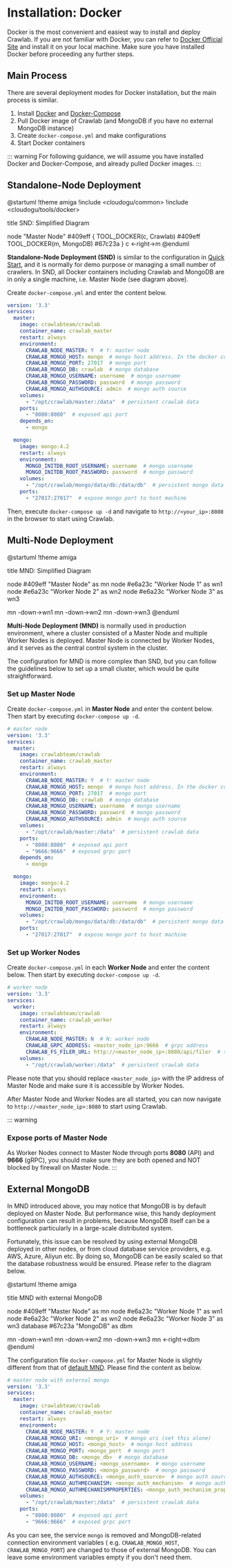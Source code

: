 # Installation: Docker

Docker is the most convenient and easiest way to install and deploy Crawlab. If you are not familiar with Docker, you
can refer to [Docker Official Site](https://www.docker.com/) and install it on your local machine. Make sure you have
installed Docker before proceeding any further steps.

## Main Process

There are several deployment modes for Docker installation, but the main process is similar.

1. Install [Docker](https://www.docker.com/) and [Docker-Compose](https://docs.docker.com/compose/)
2. Pull Docker image of Crawlab (and MongoDB if you have no external MongoDB instance)
3. Create `docker-compose.yml` and make configurations
4. Start Docker containers

::: warning
For following guidance, we will assume you have installed Docker and Docker-Compose, and already pulled Docker images.
:::

## Standalone-Node Deployment

@startuml
!theme amiga
!include <cloudogu/common>
!include <cloudogu/tools/docker>

title SND: Simplified Diagram

node "Master Node" #409eff {
TOOL_DOCKER(c, Crawlab) #409eff
TOOL_DOCKER(m, MongoDB) #67c23a
}
c <-right->m
@enduml

**Standalone-Node Deployment (SND)** is similar to the configuration in [Quick Start](../quick-start.md), and it is
normally for demo purpose or managing a small number of crawlers. In SND, all Docker containers including Crawlab and
MongoDB are in only a single machine, i.e. Master Node (see diagram above).

Create `docker-compose.yml` and enter the content below.

```yaml
version: '3.3'
services:
  master:
    image: crawlabteam/crawlab
    container_name: crawlab_master
    restart: always
    environment:
      CRAWLAB_NODE_MASTER: Y  # Y: master node
      CRAWLAB_MONGO_HOST: mongo  # mongo host address. In the docker compose network, directly refer to the service name
      CRAWLAB_MONGO_PORT: 27017  # mongo port 
      CRAWLAB_MONGO_DB: crawlab  # mongo database 
      CRAWLAB_MONGO_USERNAME: username  # mongo username
      CRAWLAB_MONGO_PASSWORD: password  # mongo password 
      CRAWLAB_MONGO_AUTHSOURCE: admin  # mongo auth source 
    volumes:
      - "/opt/crawlab/master:/data"  # persistent crawlab data
    ports:
      - "8080:8080"  # exposed api port
    depends_on:
      - mongo

  mongo:
    image: mongo:4.2
    restart: always
    environment:
      MONGO_INITDB_ROOT_USERNAME: username  # mongo username
      MONGO_INITDB_ROOT_PASSWORD: password  # mongo password
    volumes:
      - "/opt/crawlab/mongo/data/db:/data/db"  # persistent mongo data
    ports:
      - "27017:27017"  # expose mongo port to host machine
```

Then, execute `docker-compose up -d` and navigate to `http://<your_ip>:8080` in the browser to start using Crawlab.

## Multi-Node Deployment

@startuml
!theme amiga

title MND: Simplified Diagram

node #409eff "Master Node" as mn
node #e6a23c "Worker Node 1" as wn1
node #e6a23c "Worker Node 2" as wn2
node #e6a23c "Worker Node 3" as wn3

mn -down->wn1
mn -down->wn2
mn -down->wn3
@enduml

**Multi-Node Deployment (MND)** is normally used in production environment, where a cluster consisted of a Master Node
and multiple Worker Nodes is deployed. Master Node is connected by Worker Nodes, and it serves as the central control
system in the cluster.

The configuration for MND is more complex than SND, but you can follow the guidelines below to set up a small cluster,
which would be quite straightforward.

### Set up Master Node

Create `docker-compose.yml` in **Master Node** and enter the content below. Then start by
executing `docker-compose up -d`.

```yaml
# master node
version: '3.3'
services:
  master:
    image: crawlabteam/crawlab
    container_name: crawlab_master
    restart: always
    environment:
      CRAWLAB_NODE_MASTER: Y  # Y: master node
      CRAWLAB_MONGO_HOST: mongo  # mongo host address. In the docker compose network, directly refer to the service name
      CRAWLAB_MONGO_PORT: 27017  # mongo port 
      CRAWLAB_MONGO_DB: crawlab  # mongo database 
      CRAWLAB_MONGO_USERNAME: username  # mongo username
      CRAWLAB_MONGO_PASSWORD: password  # mongo password 
      CRAWLAB_MONGO_AUTHSOURCE: admin  # mongo auth source 
    volumes:
      - "/opt/crawlab/master:/data"  # persistent crawlab data
    ports:
      - "8080:8080"  # exposed api port
      - "9666:9666"  # exposed grpc port
    depends_on:
      - mongo

  mongo:
    image: mongo:4.2
    restart: always
    environment:
      MONGO_INITDB_ROOT_USERNAME: username  # mongo username
      MONGO_INITDB_ROOT_PASSWORD: password  # mongo password
    volumes:
      - "/opt/crawlab/mongo/data/db:/data/db"  # persistent mongo data
    ports:
      - "27017:27017"  # expose mongo port to host machine
```

### Set up Worker Nodes

Create `docker-compose.yml` in each **Worker Node** and enter the content below. Then start by
executing `docker-compose up -d`.

```yaml
# worker node
version: '3.3'
services:
  worker:
    image: crawlabteam/crawlab
    container_name: crawlab_worker
    restart: always
    environment:
      CRAWLAB_NODE_MASTER: N  # N: worker node
      CRAWLAB_GRPC_ADDRESS: <master_node_ip>:9666  # grpc address
      CRAWLAB_FS_FILER_URL: http://<master_node_ip>:8080/api/filer  # seaweedfs api
    volumes:
      - "/opt/crawlab/worker:/data"  # persistent crawlab data
```

Please note that you should replace `<master_node_ip>` with the IP address of Master Node and make sure it is accessible
by Worker Nodes.

After Master Node and Worker Nodes are all started, you can now navigate to `http://<master_node_ip>:8080` to start
using Crawlab.

::: warning

### Expose ports of Master Node

As Worker Nodes connect to Master Node through ports **8080** (API) and **9666** (gRPC), you should make sure they are
both opened and NOT blocked by firewall on Master Node.
:::

## External MongoDB

In MND introduced above, you may notice that MongoDB is by default deployed on Master Node. But performance wise, this
handy deployment configuration can result in problems, because MongoDB itself can be a bottleneck particularly in a
large-scale distributed system.

Fortunately, this issue can be resolved by using external MongoDB deployed in other nodes, or from cloud database
service providers, e.g. AWS, Azure, Aliyun etc. By doing so, MongoDB can be easily scaled so that the database
robustness would be ensured. Please refer to the diagram below.

@startuml
!theme amiga

title MND with external MongoDB

node #409eff "Master Node" as mn
node #e6a23c "Worker Node 1" as wn1
node #e6a23c "Worker Node 2" as wn2
node #e6a23c "Worker Node 3" as wn3
database #67c23a "MongoDB" as dbm

mn -down->wn1
mn -down->wn2
mn -down->wn3
mn <-right->dbm
@enduml

The configuration file `docker-compose.yml` for Master Node is slightly different from that
of [default MND](#multi-node-deployment). Please find the content as below.

```yaml
# master node with external mongo
version: '3.3'
services:
  master:
    image: crawlabteam/crawlab
    container_name: crawlab_master
    restart: always
    environment:
      CRAWLAB_NODE_MASTER: Y  # Y: master node
      CRAWLAB_MONGO_URI: <mongo_uri>  # mongo uri (set this alone)
      CRAWLAB_MONGO_HOST: <mongo_host>  # mongo host address
      CRAWLAB_MONGO_PORT: <mongo_port  # mongo port 
      CRAWLAB_MONGO_DB: <mongo_db>  # mongo database 
      CRAWLAB_MONGO_USERNAME: <mongo_username>  # mongo username
      CRAWLAB_MONGO_PASSWORD: <mongo_password>  # mongo password 
      CRAWLAB_MONGO_AUTHSOURCE: <mongo_auth_source>  # mongo auth source 
      CRAWLAB_MONGO_AUTHMECHANISM: <mongo_auth_mechanism>  # mongo auth mechanism 
      CRAWLAB_MONGO_AUTHMECHANISMPROPERTIES: <mongo_auth_mechanism_properties>  # mongo auth mechanism properties
    volumes:
      - "/opt/crawlab/master:/data"  # persistent crawlab data
    ports:
      - "8080:8080"  # exposed api port
      - "9666:9666"  # exposed grpc port
```

As you can see, the service `mongo` is removed and MongoDB-related connection environment variables (
e.g. `CRAWLAB_MONGO_HOST`, `CRAWLAB_MONGO_PORT`) are changed to those of external MongoDB. You can leave some
environment variables empty if you don't need them. 
